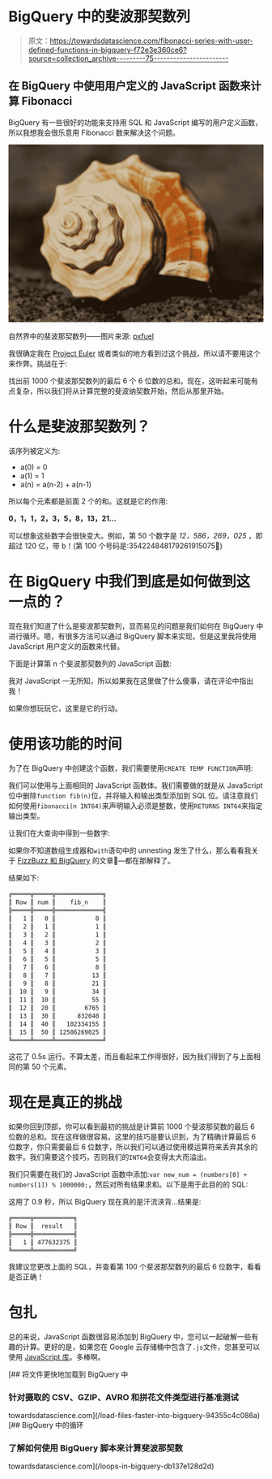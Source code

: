 # BigQuery 中的斐波那契数列

> 原文：<https://towardsdatascience.com/fibonacci-series-with-user-defined-functions-in-bigquery-f72e3e360ce6?source=collection_archive---------75----------------------->

## 在 BigQuery 中使用用户定义的 JavaScript 函数来计算 Fibonacci

BigQuery 有一些很好的功能来支持用 SQL 和 JavaScript 编写的用户定义函数，所以我想我会很乐意用 Fibonacci 数来解决这个问题。

![](img/24839f9b2c70567ce81660b1dd29e0aa.png)

自然界中的斐波那契数列——图片来源: [pxfuel](https://www.pxfuel.com/en/free-photo-qqlvf)

我很确定我在 [Project Euler](https://projecteuler.net) 或者类似的地方看到过这个挑战，所以请不要用这个来作弊。挑战在于:

找出前 1000 个斐波那契数列的最后 6 个 6 位数的总和。现在，这听起来可能有点复杂，所以我们将从计算完整的斐波纳契数开始，然后从那里开始。

# 什么是斐波那契数列？

该序列被定义为:

*   a(0) = 0
*   a(1) = 1
*   a(n) = a(n-2) + a(n-1)

所以每个元素都是前面 2 个的和。这就是它的作用:

**0，1，1，2，3，5，8，13，21…**

可以想象这些数字会很快变大。例如，第 50 个数字是 *12，586，269，025* ，即超过 120 亿，带 b！(第 100 个号码是:354224848179261915075😬)

# 在 BigQuery 中我们到底是如何做到这一点的？

现在我们知道了什么是斐波那契数列，显而易见的问题是我们如何在 BigQuery 中进行循环。嗯，有很多方法可以通过 BigQuery 脚本来实现，但是这里我将使用 JavaScript 用户定义的函数来代替。

下面是计算第 n 个斐波那契数列的 JavaScript 函数:

我对 JavaScript 一无所知，所以如果我在这里做了什么傻事，请在评论中指出我！

如果你想玩玩它，这里是它的行动。

# 使用该功能的时间

为了在 BigQuery 中创建这个函数，我们需要使用`CREATE TEMP FUNCTION`声明:

我们可以使用与上面相同的 JavaScript 函数体。我们需要做的就是从 JavaScript 位中删除`function fib(n)`位，并将输入和输出类型添加到 SQL 位。请注意我们如何使用`fibonacci(n INT64)`来声明输入必须是整数，使用`RETURNS INT64`来指定输出类型。

让我们在大查询中得到一些数字:

如果你不知道数组生成器和`with`语句中的 unnesting 发生了什么，那么看看我关于 [FizzBuzz 和 BigQuery](https://medium.com/@niczky12/fizzbuzz-in-bigquery-e0c4fbc1d195) 的文章🍾—都在那解释了。

结果如下:

```
╔═════╦═════╦═════════════╗
║ Row ║ num ║    fib_n    ║
╠═════╬═════╬═════════════╣
║   1 ║   0 ║           0 ║
║   2 ║   1 ║           1 ║
║   3 ║   2 ║           1 ║
║   4 ║   3 ║           2 ║
║   5 ║   4 ║           3 ║
║   6 ║   5 ║           5 ║
║   7 ║   6 ║           8 ║
║   8 ║   7 ║          13 ║
║   9 ║   8 ║          21 ║
║  10 ║   9 ║          34 ║
║  11 ║  10 ║          55 ║
║  12 ║  20 ║        6765 ║
║  13 ║  30 ║      832040 ║
║  14 ║  40 ║   102334155 ║
║  15 ║  50 ║ 12586269025 ║
╚═════╩═════╩═════════════╝
```

这花了 0.5s 运行。不算太差，而且看起来工作得很好，因为我们得到了与上面相同的第 50 个元素。

# 现在是真正的挑战

如果你回到顶部，你可以看到最初的挑战是计算前 1000 个斐波那契数的最后 6 位数的总和。现在这样做很容易。这里的技巧是要认识到，为了精确计算最后 6 位数字，你只需要最后 6 位数字，所以我们可以通过使用模运算符来丢弃其余的数字。我们需要这个技巧，否则我们的`INT64`会变得太大而溢出。

我们只需要在我们的 JavaScript 函数中添加:`var new_num = (numbers[0] + numbers[1]) % 1000000;`，然后对所有结果求和。以下是用于此目的的 SQL:

这用了 0.9 秒，所以 BigQuery 现在真的是汗流浃背…结果是:

```
╔═════╦═══════════╗
║ Row ║  result   ║
╠═════╬═══════════╣
║   1 ║ 477632375 ║
╚═════╩═══════════╝
```

我建议您更改上面的 SQL，并查看第 100 个斐波那契数列的最后 6 位数字，看看是否正确！

# 包扎

总的来说，JavaScript 函数很容易添加到 BigQuery 中，您可以一起破解一些有趣的计算。更好的是，如果您在 Google 云存储桶中包含了`.js`文件，您甚至可以使用 [JavaScript 库](https://cloud.google.com/bigquery/docs/reference/standard-sql/user-defined-functions#including-javascript-libraries)。多棒啊。

[](/load-files-faster-into-bigquery-94355c4c086a) [## 将文件更快地加载到 BigQuery 中

### 针对摄取的 CSV、GZIP、AVRO 和拼花文件类型进行基准测试

towardsdatascience.com](/load-files-faster-into-bigquery-94355c4c086a) [](/loops-in-bigquery-db137e128d2d) [## BigQuery 中的循环

### 了解如何使用 BigQuery 脚本来计算斐波那契数

towardsdatascience.com](/loops-in-bigquery-db137e128d2d)